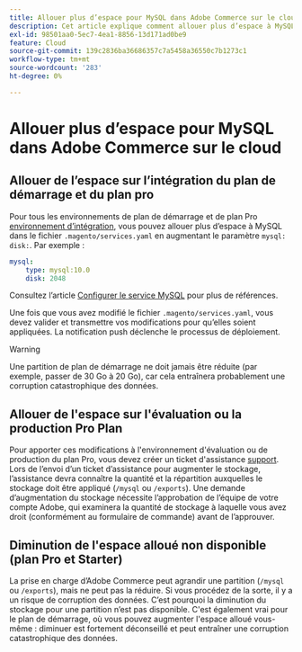 ```yaml
---
title: Allouer plus d’espace pour MySQL dans Adobe Commerce sur le cloud
description: Cet article explique comment allouer plus d’espace à MySQL dans Adobe Commerce sur les infrastructures cloud.
exl-id: 98501aa0-5ec7-4ea1-8856-13d171ad0be9
feature: Cloud
source-git-commit: 139c2836ba36686357c7a5458a36550c7b1273c1
workflow-type: tm+mt
source-wordcount: '283'
ht-degree: 0%

---
```


# Allouer plus d’espace pour MySQL dans Adobe Commerce sur le cloud


## Allouer de l’espace sur l’intégration du plan de démarrage et du plan pro

Pour tous les environnements de plan de démarrage et de plan Pro [environnement d’intégration](https://experienceleague.adobe.com/en/docs/experience-cloud-kcs/kbarticles/ka-27242), vous pouvez allouer plus d’espace à MySQL dans le fichier `.magento/services.yaml` en augmentant le paramètre `mysql: disk:`. Par exemple :

```yaml
mysql:
    type: mysql:10.0
    disk: 2048
```

Consultez l’article [Configurer le service MySQL](https://experienceleague.adobe.com/en/docs/commerce-cloud-service/user-guide/configure/service/mysql) pour plus de références.

Une fois que vous avez modifié le fichier `.magento/services.yaml`, vous devez valider et transmettre vos modifications pour qu’elles soient appliquées. La notification push déclenche le processus de déploiement.

>[!WARNING]
>
>Une partition de plan de démarrage ne doit jamais être réduite (par exemple, passer de 30 Go à 20 Go), car cela entraînera probablement une corruption catastrophique des données.

## Allouer de l&#39;espace sur l&#39;évaluation ou la production Pro Plan

Pour apporter ces modifications à l&#39;environnement d&#39;évaluation ou de production du plan Pro, vous devez créer un ticket d&#39;assistance [support](/help/help-center-guide/help-center/magento-help-center-user-guide.md#merchant-not-displayed). Lors de l’envoi d’un ticket d’assistance pour augmenter le stockage, l’assistance devra connaître la quantité et la répartition auxquelles le stockage doit être appliqué (`/mysql` ou `/exports`). Une demande d’augmentation du stockage nécessite l’approbation de l’équipe de votre compte Adobe, qui examinera la quantité de stockage à laquelle vous avez droit (conformément au formulaire de commande) avant de l’approuver.

## Diminution de l&#39;espace alloué non disponible (plan Pro et Starter)

La prise en charge d’Adobe Commerce peut agrandir une partition (`/mysql` ou `/exports`), mais ne peut pas la réduire. Si vous procédez de la sorte, il y a un risque de corruption des données. C’est pourquoi la diminution du stockage pour une partition n’est pas disponible.
C&#39;est également vrai pour le plan de démarrage, où vous pouvez augmenter l&#39;espace alloué vous-même : diminuer est fortement déconseillé et peut entraîner une corruption catastrophique des données.
